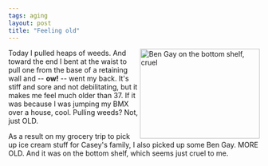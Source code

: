 ```yaml
---
tags: aging
layout: post
title: "Feeling old"
---
```




<a href="http://www.flickr.com/photos/cwinters/751393460/"><img src="http://farm2.static.flickr.com/1060/751393460_be1725c522_m.jpg" width="240" height="180" align="right" border="0" alt="Ben Gay on the bottom shelf, cruel" /></a>

<p>Today I pulled heaps of weeds. And toward the end I bent at the waist to pull one from the base of a retaining wall and -- <b>ow!</b> -- went my back. It's stiff and sore and not debilitating, but it makes me feel much older than 37. If it was because I was jumping my BMX over a house, cool. Pulling weeds? Not, just OLD.</p>

<p>As a result on my grocery trip to pick up ice cream stuff for Casey's family, I also picked up some Ben Gay. MORE OLD. And it was on the bottom shelf, which seems just cruel to me.
<br clear="all" /></p>


